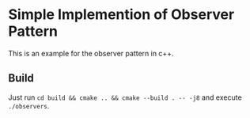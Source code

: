 # Simple Implemention of Observer Pattern

This is an example for the observer pattern in c++.

## Build

Just run `cd build && cmake .. && cmake --build . -- -j8` and execute `./observers`.